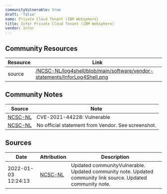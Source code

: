 ```yaml
---
communityVulnerable: true
draft: 'false'
name: Private Cloud Tenant (IBM Websphere)
title: Infor Private Cloud Tenant (IBM Websphere)
vendor: Infor
---
```



## Community Resources
| Resource | Link |
| --- | --- |
| source | [/NCSC-NL/log4shell/blob/main/software/vendor-statements/InforLog4Shell.png](/NCSC-NL/log4shell/blob/main/software/vendor-statements/InforLog4Shell.png) |

## Community Notes
| Source | Note |
| --- | --- |
| [NCSC-NL](https://github.com/NCSC-NL/log4shell/blob/main/software/README.md) | CVE-2021-44228: Vulnerable </ul> |
| [NCSC-NL](https://github.com/NCSC-NL/log4shell/blob/main/software/README.md) | No official statement from Vendor. See screenshot. |

## Sources
| Date | Attribution | Description |
| --- | --- | --- |
| 2022-01-03 12:24:13 | [NCSC-NL](https://github.com/NCSC-NL/log4shell/blob/main/software/README.md) | Updated communityVulnerable. Updated community note. Updated community link source. Updated community note.  |
